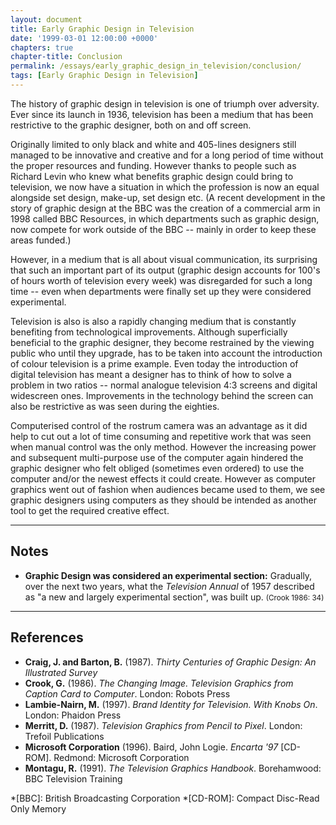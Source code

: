 ```yaml
---
layout: document
title: Early Graphic Design in Television
date: '1999-03-01 12:00:00 +0000'
chapters: true
chapter-title: Conclusion
permalink: /essays/early_graphic_design_in_television/conclusion/
tags: [Early Graphic Design in Television]
---
```

The history of graphic design in television is one of triumph over adversity. Ever since its launch in 1936, television has been a medium that has been restrictive to the graphic designer, both on and off screen.

Originally limited to only black and white and 405-lines designers still managed to be innovative and creative and for a long period of time without the proper resources and funding. However thanks to people such as Richard Levin who knew what benefits graphic design could bring to television, we now have a situation in which the profession is now an equal alongside set design, make-up, set design etc. (A recent development in the story of graphic design at the BBC was the creation of a commercial arm in 1998 called BBC Resources, in which departments such as graphic design, now compete for work outside of the BBC -- mainly in order to keep these areas funded.)

However, in a medium that is all about visual communication, its surprising that such an important part of its output (graphic design accounts for 100's of hours worth of television every week) was disregarded for such a long time -- even when departments were finally set up they were considered experimental.

Television is also is also a rapidly changing medium that is constantly benefiting from technological improvements. Although superficially beneficial to the graphic designer, they become restrained by the viewing public who until they upgrade, has to be taken into account the introduction of colour television is a prime example. Even today the introduction of digital television has meant a designer has to think of how to solve a problem in two ratios -- normal analogue television 4:3 screens and digital widescreen ones. Improvements in the technology behind the screen can also be restrictive as was seen during the eighties.

Computerised control of the rostrum camera was an advantage as it did help to cut out a lot of time consuming and repetitive work that was seen when manual control was the only method. However the increasing power and subsequent multi-purpose use of the computer again hindered the graphic designer who felt obliged (sometimes even ordered) to use the computer and/or the newest effects it could create. However as computer graphics went out of fashion when audiences became used to them, we see graphic designers using computers as they should be intended as another tool to get the required creative effect.

* * *

## Notes
* **Graphic Design was considered an experimental section:** Gradually, over the next two years, what the <cite>Television Annual</cite> of 1957 described as "a new and largely experimental section", was built up. <small>(Crook 1986: 34)</small>

* * *

## References
* **Craig, J. and Barton, B.** (1987). <cite>Thirty Centuries of Graphic Design: An Illustrated Survey</cite>
* **Crook, G.** (1986). <cite>The Changing Image. Television Graphics from Caption Card to Computer</cite>. London: Robots Press
* **Lambie-Nairn, M.** (1997). <cite>Brand Identity for Television. With Knobs On</cite>. London: Phaidon Press
* **Merritt, D.** (1987). <cite>Television Graphics from Pencil to Pixel</cite>. London: Trefoil Publications
* **Microsoft Corporation** (1996). Baird, John Logie. <cite>Encarta '97</cite> [CD-ROM]. Redmond: Microsoft Corporation
* **Montagu, R.** (1991). <cite>The Television Graphics Handbook</cite>. Borehamwood: BBC Television Training

*[BBC]: British Broadcasting Corporation
*[CD-ROM]: Compact Disc-Read Only Memory